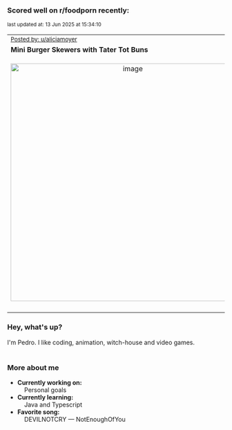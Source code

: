 ### Scored well on r/foodporn recently:

<p align="left"><sub>last updated at: 13 Jun 2025 at 15:34:10</sub></p>

|   |
| --- |
| <sub>[Posted by: u/aliciamoyer][source]</sub> |
| **Mini Burger Skewers with Tater Tot Buns** | 
|<p align="center"> <img alt="image" src="https://i.redd.it/glj128lcic4f1.jpeg" width="550" /> </p>|
|   |

### Hey, what's up?

I'm Pedro. I like coding, animation, witch-house and video games.<br><br>

### More about me
- **Currently working on:**  
&nbsp;&nbsp;&nbsp;&nbsp;Personal goals
- **Currently learning:**  
&nbsp;&nbsp;&nbsp;&nbsp;Java and Typescript
- **Favorite song:**  
&nbsp;&nbsp;&nbsp;&nbsp;DEVILNOTCRY — NotEnoughOfYou<br><br>

  



  
  
  
[linkedin]: https://linkedin.com/in/pedro-h-r-gomes-8a487b14a/
[gmail]: mailto:pilique11@gmail.com
[source]: https://reddit.com/r/FoodPorn/comments/1l0tplc/mini_burger_skewers_with_tater_tot_buns/
[redditAPI]: https://www.reddit.com/dev/api/